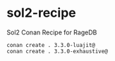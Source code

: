 # sol2-recipe
Sol2 Conan Recipe for RageDB

    conan create . 3.3.0-luajit@
    conan create . 3.3.0-exhaustive@
